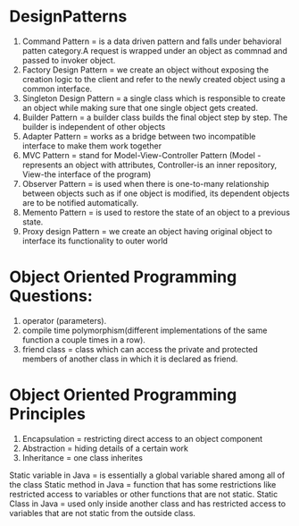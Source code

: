 # DesignPatterns
1) Command Pattern = is a data driven pattern and falls under behavioral patten category.A request is wrapped under an object as commnad and passed to invoker object.
2) Factory Design Pattern = we create an object without exposing the creation logic to the client and refer to the newly created object using a common interface.
3) Singleton Design Pattern = a single class which is responsible to create an object while making sure that one single object gets created.
4) Builder Pattern = a builder class builds the final object step by step. The builder is independent of other objects
5) Adapter Pattern = works as a bridge between two incompatible interface to make them work together
6) MVC Pattern = stand for Model-View-Controller Pattern (Model - represents an object with attributes, Controller-is an inner repository, View-the interface of the program)
7) Observer Pattern = is used when there is one-to-many relationship between objects such as if one object is modified, its dependent objects are to be notified automatically.
8) Memento Pattern = is used to restore the state of an object to a previous state.
9) Proxy design Pattern = we create an object having original object to interface its functionality to outer world


# Object Oriented Programming Questions:
1. operator (parameters).
2. compile time polymorphism(different implementations of the same function a couple times in a row).
3. friend class = class which can access the private and protected members of another class in which it is declared as friend.

# Object Oriented Programming Principles
1. Encapsulation = restricting direct access to an object component
2. Abstraction = hiding details of a certain work 
3. Inheritance = one class inherites

Static variable in Java = is essentially a global variable shared among all of the class
Static method in Java = function that has some restrictions like restricted access to variables or other functions
                        that are not static.
Static Class in Java = used only inside another class and has restricted access to variables that are not static from the
                        outside class.
